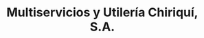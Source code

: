 ---
title: "Multiservicios y Utilería Chiriquí, S.A."
url: /david/multiservicios-y-utileria-chiriqui-s-a/
shop: copyshop
---